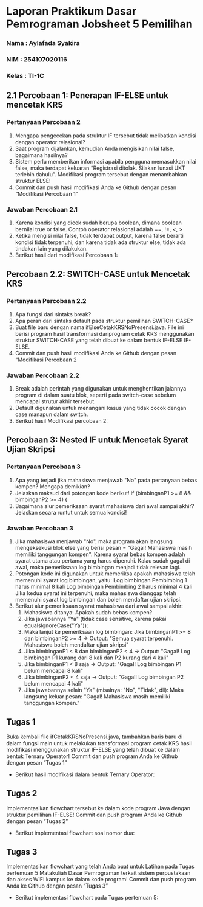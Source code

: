 # Laporan Praktikum Dasar Pemrograman Jobsheet 5 Pemilihan

<h3>Nama : Aylafada Syakira<h3>
<h3>NIM : 254107020116<h3>
<h3>Kelas : TI-1C<h3>

## 2.1 Percobaan 1: Penerapan IF-ELSE untuk mencetak KRS 

### Pertanyaan Percobaan 2
1. Mengapa pengecekan pada struktur IF tersebut tidak melibatkan kondisi dengan operator relasional? 
2. Saat program dijalankan, kemudian Anda mengisikan nilai false, bagaimana hasilnya? 
3. Sistem perlu memberikan informasi apabila pengguna memasukkan nilai false, maka terdapat keluaran “Registrasi ditolak. Silakan lunasi UKT terlebih dahulu”. Modifikasi program tersebut dengan menambahkan struktur ELSE! 
4. Commit dan push hasil modifikasi Anda ke Github dengan pesan “Modifikasi Percobaan 1” 

### Jawaban Percobaan 2.1
1. Karena kondisi yang dicek sudah berupa boolean, dimana boolean bernilai true or false. Contoh operator relasional adalah ==, !=, <, >
2. Ketika mengisi nilai false, tidak terdapat output, karena false berarti kondisi tidak terpenuhi, dan karena tidak ada struktur else, tidak ada tindakan lain yang dilakukan.
3. Berikut hasil dari modifikasi Percobaan 1: 

## Percobaan 2.2: SWITCH-CASE untuk Mencetak KRS

### Pertanyaan Percobaan 2.2
1. Apa fungsi dari sintaks break? 
2. Apa peran dari sintaks default pada struktur pemilihan SWITCH-CASE? 
3. Buat file baru dengan nama ifElseCetakKRSNoPresensi.java. File ini berisi program hasil transformasi dariprogram cetak KRS menggunakan struktur SWITCH-CASE yang telah 
dibuat ke dalam bentuk IF-ELSE IF-ELSE. 
4. Commit dan push hasil modifikasi Anda ke Github dengan pesan “Modifikasi Percobaan 2

### Jawaban Percobaan 2.2
1. Break adalah perintah yang digunakan untuk menghentikan jalannya program di dalam suatu blok, seperti pada switch-case sebelum mencapai strutur akhir tersebut. 
2. Default digunakan untuk menangani kasus yang tidak cocok dengan case manapun dalam switch.
3. Berikut hasil Modifikasi percobaan 2: 

## Percobaan 3: Nested IF untuk Mencetak Syarat Ujian Skripsi

### Pertanyaan Percobaan 3
1. Apa yang terjadi jika mahasiswa menjawab "No" pada pertanyaan bebas kompen? Mengapa demikian? 
2. Jelaskan maksud dari potongan kode berikut! 
if (bimbinganP1 >= 8 && bimbinganP2 >= 4) {
3. Bagaimana alur pemeriksaan syarat mahasiswa dari awal sampai akhir? Jelaskan secara runtut untuk semua kondisi! 

### Jawaban Percobaan 3
1. Jika mahasiswa menjawab "No", maka program akan langsung mengeksekusi blok else yang berisi pesan = "Gagal! Mahasiswa masih memiliki tanggungan kompen". Karena syarat bebas kompen adalah syarat utama atau pertama yang harus dipenuhi. Kalau sudah gagal di awal, maka pemeriksaan log bimbingan menjadi tidak relevan lagi.
2. Potongan kode ini digunakan untuk memeriksa apakah mahasiswa telah memenuhi syarat log bimbingan, yaitu:
Log bimbingan Pembimbing 1 harus minimal 8 kali
Log bimbingan Pembimbing 2 harus minimal 4 kali
Jika kedua syarat ini terpenuhi, maka mahasiswa dianggap telah memenuhi syarat log bimbingan dan boleh mendaftar ujian skripsi.
3. Berikut alur pemeriksaan syarat mahasiswa dari awal sampai akhir:
    1. Mahasiswa ditanya: Apakah sudah bebas kompen?
    2. Jika jawabannya "Ya" (tidak case sensitive, karena pakai equalsIgnoreCase("Ya")):
    3. Maka lanjut ke pemeriksaan log bimbingan:
    Jika bimbinganP1 >= 8 dan bimbinganP2 >= 4 →
    Output: "Semua syarat terpenuhi. Mahasiswa boleh mendaftar ujian skripsi"
    4. Jika bimbinganP1 < 8 dan bimbinganP2 < 4 →
    Output: "Gagal! Log bimbingan P1 kurang dari 8 kali dan P2 kurang dari 4 kali"
    5. Jika bimbinganP1 < 8 saja →
    Output: "Gagal! Log bimbingan P1 belum mencapai 8 kali"
    6. Jika bimbinganP2 < 4 saja →
    Output: "Gagal! Log bimbingan P2 belum mencapai 4 kali"
    7. Jika jawabannya selain "Ya" (misalnya: "No", "Tidak", dll):
    Maka langsung keluar pesan: "Gagal! Mahasiswa masih memiliki tanggungan kompen."

## Tugas 1 
Buka kembali file ifCetakKRSNoPresensi.java, tambahkan baris baru di dalam fungsi main 
untuk melakukan transformasi program cetak KRS hasil modifikasi menggunakan struktur 
IF-ELSE yang telah dibuat ke dalam bentuk Ternary Operator! Commit dan push program 
Anda ke Github dengan pesan “Tugas 1” 
- Berikut hasil modifikasi dalam bentuk Ternary Operator:


## Tugas 2 
Implementasikan flowchart tersebut ke dalam kode program Java dengan struktur 
pemilihan IF-ELSE! Commit dan push program Anda ke Github dengan pesan “Tugas 2”
- Berikut implementasi flowchart soal nomor dua:


## Tugas 3
Implementasikan flowchart yang telah Anda buat untuk Latihan pada Tugas pertemuan 
5 Matakuliah Dasar Pemrograman terkait sistem perpustakaan dan akses WIFI kampus 
ke dalam kode program! Commit dan push program Anda ke Github dengan pesan 
“Tugas 3” 
- Berikut implementasi flowchart pada Tugas pertemuan 5: 


